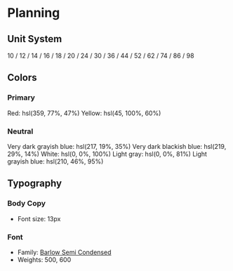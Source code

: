 # Planning

## Unit System

10 / 12 / 14 / 16 / 18 / 20 / 24 / 30 / 36 / 44 / 52 / 62 / 74 / 86 / 98

## Colors

### Primary

Red: hsl(359, 77%, 47%)
Yellow: hsl(45, 100%, 60%)

### Neutral

Very dark grayish blue: hsl(217, 19%, 35%)
Very dark blackish blue: hsl(219, 29%, 14%)
White: hsl(0, 0%, 100%)
Light gray: hsl(0, 0%, 81%)
Light grayish blue: hsl(210, 46%, 95%)

## Typography

### Body Copy

- Font size: 13px

### Font

- Family: [Barlow Semi Condensed](https://fonts.google.com/specimen/Barlow+Semi+Condensed)
- Weights: 500, 600
